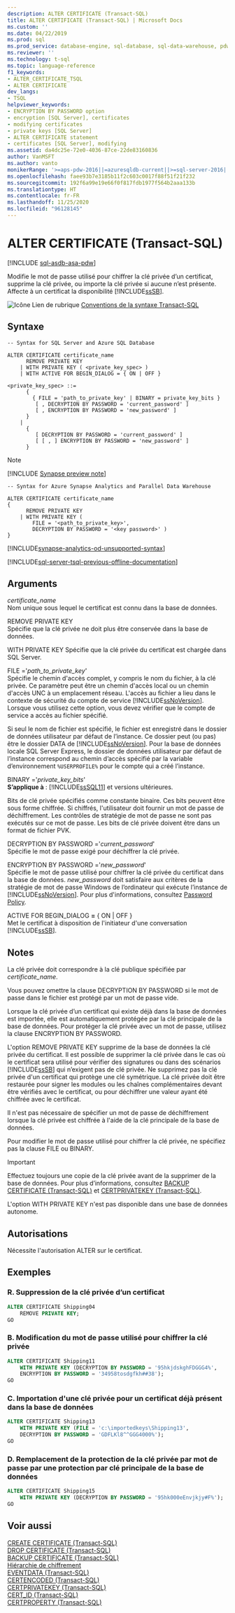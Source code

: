 ```yaml
---
description: ALTER CERTIFICATE (Transact-SQL)
title: ALTER CERTIFICATE (Transact-SQL) | Microsoft Docs
ms.custom: ''
ms.date: 04/22/2019
ms.prod: sql
ms.prod_service: database-engine, sql-database, sql-data-warehouse, pdw
ms.reviewer: ''
ms.technology: t-sql
ms.topic: language-reference
f1_keywords:
- ALTER_CERTIFICATE_TSQL
- ALTER CERTIFICATE
dev_langs:
- TSQL
helpviewer_keywords:
- ENCRYPTION BY PASSWORD option
- encryption [SQL Server], certificates
- modifying certificates
- private keys [SQL Server]
- ALTER CERTIFICATE statement
- certificates [SQL Server], modifying
ms.assetid: da4dc25e-72e0-4036-87ce-22de83160836
author: VanMSFT
ms.author: vanto
monikerRange: '>=aps-pdw-2016||=azuresqldb-current||>=sql-server-2016||=sqlallproducts-allversions||>=sql-server-linux-2017||=azuresqldb-mi-current||=azure-sqldw-latest'
ms.openlocfilehash: faee93b7e3185b11f2c603c0017f88f51f21f232
ms.sourcegitcommit: 192f6a99e19e66f0f817fdb1977f564b2aaa133b
ms.translationtype: HT
ms.contentlocale: fr-FR
ms.lasthandoff: 11/25/2020
ms.locfileid: "96128145"
---
```

# <a name="alter-certificate-transact-sql"></a>ALTER CERTIFICATE (Transact-SQL)

[!INCLUDE [sql-asdb-asa-pdw](../../includes/applies-to-version/sql-asdb-asa-pdw.md)]

  Modifie le mot de passe utilisé pour chiffrer la clé privée d’un certificat, supprime la clé privée, ou importe la clé privée si aucune n’est présente. Affecte à un certificat la disponibilité [!INCLUDE[ssSB](../../includes/sssb-md.md)].  
  
 ![Icône Lien de rubrique](../../database-engine/configure-windows/media/topic-link.gif "Icône du lien de rubrique") [Conventions de la syntaxe Transact-SQL](../../t-sql/language-elements/transact-sql-syntax-conventions-transact-sql.md)  
  
## <a name="syntax"></a>Syntaxe  
  
```syntaxsql
-- Syntax for SQL Server and Azure SQL Database  
  
ALTER CERTIFICATE certificate_name   
      REMOVE PRIVATE KEY  
    | WITH PRIVATE KEY ( <private_key_spec> )  
    | WITH ACTIVE FOR BEGIN_DIALOG = { ON | OFF }  
  
<private_key_spec> ::=   
      {   
        { FILE = 'path_to_private_key' | BINARY = private_key_bits }  
         [ , DECRYPTION BY PASSWORD = 'current_password' ]  
         [ , ENCRYPTION BY PASSWORD = 'new_password' ]  
      }  
    |  
      {  
         [ DECRYPTION BY PASSWORD = 'current_password' ]  
         [ [ , ] ENCRYPTION BY PASSWORD = 'new_password' ]  
      }  
``` 
 
> [!Note]
> [!INCLUDE [Synapse preview note](../../includes/synapse-preview-note.md)]
 
```syntaxsql  
-- Syntax for Azure Synapse Analytics and Parallel Data Warehouse  
  
ALTER CERTIFICATE certificate_name   
{  
      REMOVE PRIVATE KEY  
    | WITH PRIVATE KEY (   
        FILE = '<path_to_private_key>',  
        DECRYPTION BY PASSWORD = '<key password>' )
}  
```  
[!INCLUDE[synapse-analytics-od-unsupported-syntax](../../includes/synapse-analytics-od-unsupported-syntax.md)]  

[!INCLUDE[sql-server-tsql-previous-offline-documentation](../../includes/sql-server-tsql-previous-offline-documentation.md)]

## <a name="arguments"></a>Arguments
 *certificate_name*  
 Nom unique sous lequel le certificat est connu dans la base de données.  
  
 REMOVE PRIVATE KEY  
 Spécifie que la clé privée ne doit plus être conservée dans la base de données.  
  
 WITH PRIVATE KEY Spécifie que la clé privée du certificat est chargée dans SQL Server.

 FILE ='*path_to_private_key*'  
 Spécifie le chemin d'accès complet, y compris le nom du fichier, à la clé privée. Ce paramètre peut être un chemin d'accès local ou un chemin d'accès UNC à un emplacement réseau. L'accès au fichier a lieu dans le contexte de sécurité du compte de service [!INCLUDE[ssNoVersion](../../includes/ssnoversion-md.md)]. Lorsque vous utilisez cette option, vous devez vérifier que le compte de service a accès au fichier spécifié.
 
 Si seul le nom de fichier est spécifié, le fichier est enregistré dans le dossier de données utilisateur par défaut de l’instance. Ce dossier peut (ou pas) être le dossier DATA de [!INCLUDE[ssNoVersion](../../includes/ssnoversion-md.md)]. Pour la base de données locale SQL Server Express, le dossier de données utilisateur par défaut de l’instance correspond au chemin d’accès spécifié par la variable d’environnement `%USERPROFILE%` pour le compte qui a créé l’instance.  
  
 BINARY ='*private_key_bits*'  
 **S’applique à** : [!INCLUDE[ssSQL11](../../includes/sssql11-md.md)] et versions ultérieures.  
  
 Bits de clé privée spécifiés comme constante binaire. Ces bits peuvent être sous forme chiffrée. Si chiffrés, l'utilisateur doit fournir un mot de passe de déchiffrement. Les contrôles de stratégie de mot de passe ne sont pas exécutés sur ce mot de passe. Les bits de clé privée doivent être dans un format de fichier PVK.  
  
 DECRYPTION BY PASSWORD ='*current_password*'  
 Spécifie le mot de passe exigé pour déchiffrer la clé privée.  
  
 ENCRYPTION BY PASSWORD ='*new_password*'  
 Spécifie le mot de passe utilisé pour chiffrer la clé privée du certificat dans la base de données. *new_password* doit satisfaire aux critères de la stratégie de mot de passe Windows de l’ordinateur qui exécute l’instance de [!INCLUDE[ssNoVersion](../../includes/ssnoversion-md.md)]. Pour plus d'informations, consultez [Password Policy](../../relational-databases/security/password-policy.md).  
  
 ACTIVE FOR BEGIN_DIALOG **=** { ON | OFF }  
 Met le certificat à disposition de l'initiateur d'une conversation [!INCLUDE[ssSB](../../includes/sssb-md.md)].  
  
## <a name="remarks"></a>Notes  
 La clé privée doit correspondre à la clé publique spécifiée par *certificate_name*.  
  
 Vous pouvez omettre la clause DECRYPTION BY PASSWORD si le mot de passe dans le fichier est protégé par un mot de passe vide.  
  
 Lorsque la clé privée d’un certificat qui existe déjà dans la base de données est importée, elle est automatiquement protégée par la clé principale de la base de données. Pour protéger la clé privée avec un mot de passe, utilisez la clause ENCRYPTION BY PASSWORD.  
  
 L'option REMOVE PRIVATE KEY supprime de la base de données la clé privée du certificat. Il est possible de supprimer la clé privée dans le cas où le certificat sera utilisé pour vérifier des signatures ou dans des scénarios [!INCLUDE[ssSB](../../includes/sssb-md.md)] qui n’exigent pas de clé privée. Ne supprimez pas la clé privée d'un certificat qui protège une clé symétrique. La clé privée doit être restaurée pour signer les modules ou les chaînes complémentaires devant être vérifiés avec le certificat, ou pour déchiffrer une valeur ayant été chiffrée avec le certificat.   
  
 Il n'est pas nécessaire de spécifier un mot de passe de déchiffrement lorsque la clé privée est chiffrée à l'aide de la clé principale de la base de données.  
 
 Pour modifier le mot de passe utilisé pour chiffrer la clé privée, ne spécifiez pas la clause FILE ou BINARY.
  
> [!IMPORTANT]  
>  Effectuez toujours une copie de la clé privée avant de la supprimer de la base de données. Pour plus d’informations, consultez [BACKUP CERTIFICATE &#40;Transact-SQL&#41;](../../t-sql/statements/backup-certificate-transact-sql.md) et [CERTPRIVATEKEY &#40;Transact-SQL&#41;](../../t-sql/functions/certprivatekey-transact-sql.md).  
  
 L'option WITH PRIVATE KEY n'est pas disponible dans une base de données autonome.  
  
## <a name="permissions"></a>Autorisations  
 Nécessite l'autorisation ALTER sur le certificat.  
  
## <a name="examples"></a>Exemples  
  
### <a name="a-removing-the-private-key-of-a-certificate"></a>R. Suppression de la clé privée d’un certificat  
  
```sql  
ALTER CERTIFICATE Shipping04   
    REMOVE PRIVATE KEY;  
GO  
```  
  
### <a name="b-changing-the-password-that-is-used-to-encrypt-the-private-key"></a>B. Modification du mot de passe utilisé pour chiffrer la clé privée  
  
```sql  
ALTER CERTIFICATE Shipping11   
    WITH PRIVATE KEY (DECRYPTION BY PASSWORD = '95hkjdskghFDGGG4%',  
    ENCRYPTION BY PASSWORD = '34958tosdgfkh##38');  
GO  
```  
  
### <a name="c-importing-a-private-key-for-a-certificate-that-is-already-present-in-the-database"></a>C. Importation d'une clé privée pour un certificat déjà présent dans la base de données  
  
```sql  
ALTER CERTIFICATE Shipping13   
    WITH PRIVATE KEY (FILE = 'c:\importedkeys\Shipping13',  
    DECRYPTION BY PASSWORD = 'GDFLKl8^^GGG4000%');  
GO  
```  
  
### <a name="d-changing-the-protection-of-the-private-key-from-a-password-to-the-database-master-key"></a>D. Remplacement de la protection de la clé privée par mot de passe par une protection par clé principale de la base de données  
  
```sql  
ALTER CERTIFICATE Shipping15   
    WITH PRIVATE KEY (DECRYPTION BY PASSWORD = '95hk000eEnvjkjy#F%');  
GO  
```  
  
## <a name="see-also"></a>Voir aussi  
 [CREATE CERTIFICATE &#40;Transact-SQL&#41;](../../t-sql/statements/create-certificate-transact-sql.md)  
 [DROP CERTIFICATE &#40;Transact-SQL&#41;](../../t-sql/statements/drop-certificate-transact-sql.md)  
 [BACKUP CERTIFICATE &#40;Transact-SQL&#41;](../../t-sql/statements/backup-certificate-transact-sql.md)  
 [Hiérarchie de chiffrement](../../relational-databases/security/encryption/encryption-hierarchy.md)  
 [EVENTDATA &#40;Transact-SQL&#41;](../../t-sql/functions/eventdata-transact-sql.md)  
 [CERTENCODED &#40;Transact-SQL&#41;](../../t-sql/functions/certencoded-transact-sql.md)  
 [CERTPRIVATEKEY &#40;Transact-SQL&#41;](../../t-sql/functions/certprivatekey-transact-sql.md)  
 [CERT_ID &#40;Transact-SQL&#41;](../../t-sql/functions/cert-id-transact-sql.md)  
 [CERTPROPERTY &#40;Transact-SQL&#41;](../../t-sql/functions/certproperty-transact-sql.md)  
  
  

